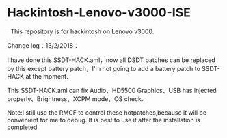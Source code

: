 # Hackintosh-Lenovo-v3000-ISE
    
   This repository is for hackintosh on Lenovo v3000.




Change log：13/2/2018：


I have done this SSDT-HACK.aml，now all DSDT patches can be replaced by this except battery patch，I'm not going to add a battery patch to SSDT-HACK at the moment.

This SSDT-HACK.aml can fix Audio、HD5500 Graphics、USB has injected properly、Brightness、XCPM mode、OS check.

Note:I still use the RMCF to control these hotpatches,because it will be convenient for me to debug. 
It is best to use it after the installation is completed.
